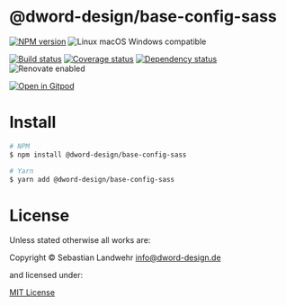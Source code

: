 <!-- TITLE/ -->
# @dword-design/base-config-sass
<!-- /TITLE -->

<!-- BADGES/ -->
[![NPM version](https://img.shields.io/npm/v/@dword-design/base-config-sass.svg)](https://npmjs.org/package/@dword-design/base-config-sass)
![Linux macOS Windows compatible](https://img.shields.io/badge/os-linux%20%7C%C2%A0macos%20%7C%C2%A0windows-blue)

[![Build status](https://img.shields.io/github/workflow/status/dword-design/base-config-sass/build)](https://github.com/dword-design/base-config-sass/actions)
[![Coverage status](https://img.shields.io/coveralls/dword-design/base-config-sass)](https://coveralls.io/github/dword-design/base-config-sass)
[![Dependency status](https://img.shields.io/david/dword-design/base-config-sass)](https://david-dm.org/dword-design/base-config-sass)
![Renovate enabled](https://img.shields.io/badge/renovate-enabled-brightgreen)

[![Open in Gitpod](https://gitpod.io/button/open-in-gitpod.svg)](https://gitpod.io/#https://github.com/dword-design/base-config-sass)
<!-- /BADGES -->

<!-- DESCRIPTION/ -->

<!-- /DESCRIPTION -->

<!-- INSTALL/ -->
# Install

```bash
# NPM
$ npm install @dword-design/base-config-sass

# Yarn
$ yarn add @dword-design/base-config-sass
```
<!-- /INSTALL -->

<!-- LICENSE/ -->
# License

Unless stated otherwise all works are:

Copyright &copy; Sebastian Landwehr <info@dword-design.de>

and licensed under:

[MIT License](https://opensource.org/licenses/MIT)
<!-- /LICENSE -->
